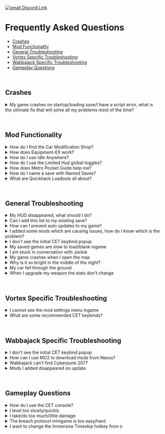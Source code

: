 [![small Discord Link](https://raw.githubusercontent.com/z9er/CyberpunkTHING/main/resources/images/Testimonials/small%20discord%20link.png)](https://discord.gg/eJdMQKnQVt "Discord for Support and Feedback")

[logo image]: [https://i.imgur.com/2zyLjNQ.png](https://raw.githubusercontent.com/z9er/CyberpunkTHING/main/resources/images/Testimonials/small%20discord%20link.png)

# Frequently Asked Questions

- [Crashes](#crashes)
- [Mod Functionality](#mod-functionality)
- [General Troubleshooting](#general-troubleshooting)
- [Vortex Specific Troubleshooting](#vortex-specific-troubleshooting)
- [Wabbajack Specific Troubleshooting](#wabbajack-specific-troubleshooting)
- [Gameplay Questions](#gameplay-questions)

&#10240;

## Crashes

<details>
  <summary>My game crashes on startup/loading save/I have a script error, what is the ultimate fix that will solve all my problems most of the time?</summary>
  &#10240;
  
Go side of Vortex and on the grey bar and click on **"Settings"**

![Redmod 1](https://i.imgur.com/ilpBWRY.png)

In the middle top of Vortex click on **"V2077 Settings"** and ensure that **"Automatically convert old-style 'archive' mods to REDmods on install"** is greyed out and not active

![Redmod 2](https://i.imgur.com/iSYsHmn.png)

![Redmod 3](https://i.imgur.com/nhjRZnF.png)

Left click on the grey part of any mod on the list in the mods section of Vortex to highlight the mod

![test1](https://i.imgur.com/dQX1fI9.png)

Now hit Control + A to highlight all mods and bring up a white bar at the bottom of Vortex. On this bar click Remove on the left side of it

![test2](https://i.imgur.com/AEc8cwh.png)

On the popup that comes up, ensure that delete archives checkbox is Not Ticked, and then click the orange Remove button on the bottom right

![test3](https://i.imgur.com/pI1ojet.png)

You will now see all the mods uninstalled and in blue in Vortex. If you see this, close out of Vortex.

![test4](https://i.imgur.com/mbWyDJX.png)

Go to your main Cyberpunk 2077 directory and delete the **all** folders except for **"archive"**

![tes5](https://i.imgur.com/AXG7U40.png)

Additionally delete the **"mod"** folder in **"Cyberpunk 2077/archive/pc/"**

![tes6](https://i.imgur.com/YW0s73X.png)

Now make sure you go and verify your game files through **Steam**, **GOG** or **Epic** so that it will reacquire the missing game files and get you back to a vanilla install, clearing the script error. Once the files are installed by your launcher, go to the website for the collection and add it to Vortex

![tes8](https://i.imgur.com/TLBR53V.png)

It will now install using the archives you had previously, so it won't need to download anything.
  
  &#10240;
  
</details>

&#10240;

## Mod Functionality

<details>
  <summary>How do I find the Car Modification Shop?</summary>
  &#10240;
  
  When on your map, on the left side ensure that when on **"FILTER: CUSTOM"** that the **"DROP POINT"** section is highlighted and the wrench icon for the [Car Modification Shop](https://www.nexusmods.com/cyberpunk2077/mods/4034) will appear in Northeast Watson
  
  ![faq 28](https://raw.githubusercontent.com/z9er/CyberpunkTHING/main/resources/images/FAQ/faq%2028.png)
  ![faq 29](https://raw.githubusercontent.com/z9er/CyberpunkTHING/main/resources/images/FAQ/faq%2029.png)
  
  &#10240;
  
</details>

<details>
  <summary>How does Equipment-EX work?</summary>
  &#10240;

### Overview
  
- New transmog system with 50+ clothing slots
- A brand-new UI accessible from Hub menu and V's apartments
- Allows you to manage an unlimited amount of outfits with your names
- Converts your existing wardrobe sets to a new system at a first launch
- Works with vanilla and custom items

### How to Use

- The outfit manager is accessible through the new "Wardrobe" button in the Inventory menu or from wardrobe call in V's apartments
- On the right side of the screen, you will see all compatible gear grouped by slots
- By clicking on a button with three lines above the item list you can choose what items you want to see: current inventory, stash, wardrobe memory
- Clicking on any item will activate outfit mode, which applies the visuals of the selected items to your character over equipped gear
- To equip item in another slot, move cursor over the item and hold displayed hotkey (F on keyboard)
- To unequip all currently equipped items, move cursor over the preview puppet and press displayed hotkey (X on keyboard)
- On the left side of the screen, you will see a list of your outfits
- The "Save outfit" button becomes available when outfit mode is active
- To equip a previously saved outfit, just click on the name in the list
- To delete an outfit, hover over the outfit and press the hotkey from the hint (X on keyboard)
- To disable the outfit mode, you can select "No outfit" or unequip the outfit from the Inventory menu
- In photo mode, you will find the option to change outfits on the fly in the pose section

  
  &#10240;
  
</details>

<details>
  <summary>How do I use Idle Anywhere?</summary>
  &#10240;
  
Visit V's starting apartment in H10. You only need to do this once to 'activate' the mod.
Press the Sprint input while the following is true:

- Stood still (not sat, or crouched)
- Not in a moving elevator (probably can't be vehicle surf either)
- Out of combat
- Have empty hands
- Not looking directly up or down
- Not scanning (zooming is okay)

Press Sprint again to manually hide it.

The menu will also not work when controlling surveilance systems, in Brain Dances, and shouldn't work in Johnny's memories either.
If you do have/use the option while in conversation with NPCs just be aware that it can sometimes cause NPCs to sound distant/quiet during the animation(s)
  
  &#10240;
  
</details>

<details>
  <summary>How do I use the Limited Hud global toggles?</summary>
  &#10240;
  
The mods adds two additional in-game hotkeys which you can use to toggle widgets visibility:

**Global Toggle:** global hotkey which you can use to toggle visibility for any module combination by your choice. By default it toggles Minimap, Quest Tracker and Quest Markers modules (**F8** by default).

**Minimap Toggle:** a separate hotkey to toggle minimap visibility (**F6** by default)
  
  &#10240;
  
</details>

<details>
  <summary>How does Metro Pocket Guide help me?</summary>
  &#10240;
  
- Open world map menu
- Press "Route" button at the bottom of the screen
- Select starting metro station
- Select destination station and press "Сonfirm"
- Enter the subway and follow the tracked route
  
  &#10240;
  
</details>

<details>
  <summary>How do I name a save with Named Saves?</summary>
  &#10240;
  
  You're about to create a manual save, but don't just immediately click it. If you look at the top left above that you will see where you can add a name to your save
  
  ![faq 27](https://raw.githubusercontent.com/z9er/CyberpunkTHING/main/resources/images/FAQ/faq%2027.png)
  
  &#10240;
  
</details>

<details>
  <summary>What are Quickhack Loadouts all about?</summary>
  &#10240;

Lets you set up to 5 Quickhack loadouts for your Cyberdeck with an easy to use interface in the cyberdeck equip menu. Give each loadout a custom name; save and load loadouts at any time. This mod relieves the frustration of slowly changing your equipped quickhacks every time you want to switch from combat hacks to stealth, or whatever it is you need. There are 5 loadout slots. You can rename the title of each slot by clicking on the title and typing with a keyboard.

### Saving

When you click the "Save" button, the currently equipped quickhacks are saved to that loadout, and the current name of the loadout is saved. If you save while there are no loadouts equipped, an empty loadout is saved. Saved loadouts can be overwritten, including with an empty loadout.

### Loading

When you click the "Load" button, the quickhacks stored in that loadout are equipped. If there are no quickhacks stored in the loadout, then the Load button will be disabled. When you hover over a Load button, a tooltip displays the quickhacks in the loadout.

![loading image](https://i.imgur.com/c0rF9qF.png)
  
  &#10240;
  
</details>

&#10240;

## General Troubleshooting

<details>
  <summary>My HUD disappeared, what should I do?</summary>
  &#10240;
  
 This is actually a vanilla bug. There are certain areas of the game that can bug out your hud (an example of this would be the door leading to enemies in the Scav Haunt at the beginning of the game). This can also happen with UI elements getting stuck on your screen, like the out of bounds message. There's an easy fix to this: save your game and reload it and the UI is refreshed.
  
  &#10240;
  
</details>

<details>
  <summary>Can I add this list to my existing save?</summary>
  &#10240;
  
  **You can add this list to an existing vanilla save with no issues.** If you're adding this to a previously modded save, it would depend on the mods that were   associated. Sometimes mods that add items to the game through ArchiveXL can be baked into the save, and if that mod is no longer there, would cause the game to crash.
  
  &#10240;
  
</details>

<details>
  <summary>How can I prevent auto updates to my game?</summary>
  &#10240;
  
Consult this guide on the [Modding Wiki](https://wiki.redmodding.org/cyberpunk-2077-modding/for-mod-users/users-modding-cyberpunk-2077/users-downgrading-preventing-auto-updates)
  
  &#10240;
  
</details>

<details>
  <summary>I added some mods which are causing issues, how do I know which is the problem?</summary>
  &#10240;
  
Learn how to bisect with the [Modding Wiki](https://wiki.redmodding.org/cyberpunk-2077-modding/for-mod-users/user-guide-troubleshooting#finding-the-broken-mod-bisecting)
  
  &#10240;
  
</details>

<details>
  <summary>I don't see the initial CET keybind popup</summary>
  &#10240;
  
  Go to your main **Cyberpunk 2077 directory** to **"bin/x64/plugins/cyber_engine_tweaks"** and delete **"bindings.json"**, then restart the game.
  
  ![faq 4](https://raw.githubusercontent.com/z9er/CyberpunkTHING/main/resources/images/FAQ/faq%204.png)
  
   &#10240;
</details>

<details>
  <summary>My saved games are slow to load/blank ingame</summary>
  &#10240;
  
  ![faq 5](https://raw.githubusercontent.com/z9er/CyberpunkTHING/main/resources/images/FAQ/faq%205.png)
  
  If you run into the error displayed above, you will want to disable cloud saves as that game setting can cause this issue.
  
  On the left side of the main menu, click on **"Settings"**
  
  ![faq 6](https://raw.githubusercontent.com/z9er/CyberpunkTHING/main/resources/images/FAQ/faq%206.png)
  
  At the top click **"Gameplay"**
  
  ![faq 7](https://raw.githubusercontent.com/z9er/CyberpunkTHING/main/resources/images/FAQ/faq%207.png)
  
  Scroll down to **"Enable cross-platform Saves"** and ensure that it is turned off
  
  ![faq 8](https://raw.githubusercontent.com/z9er/CyberpunkTHING/main/resources/images/FAQ/faq%208.png)
  
   &#10240;
  
</details>

<details>
  <summary>I am stuck in conversation with Jackie</summary>
  &#10240;
  
  You're sitting sharing a nice moment pondering the future's opportunities with Jackie at the food stand outside of your apartment, and you need to call the car in order to "feel the factory new ride". If your hints are disabled it won't tell you what to do, but you'll want to call your vehicle, default keybind is **"V"**
  
  ![faq 21](https://raw.githubusercontent.com/z9er/CyberpunkTHING/main/resources/images/FAQ/faq%2021.png)
  
  &#10240;
  
</details>

<details>
  <summary>My game crashes when I open the map</summary>
  &#10240;
  
  This is associated with a **Reshade** version issue. As this list does not include and is not tested for any reshade, adding one is at your own risk, and this is one of a multitude of issues that can arise in using one
  
   &#10240;
  
</details>

<details>
  <summary>Why is it so bright in the middle of the night?</summary>
  &#10240;
  
  This is a vanilla game error and has been reported to CDPR, hopefully they will patch this in the future

&#10240;
  
</details>

<details>
  <summary>My car fell through the ground</summary>
  &#10240;
  
  This is a vanilla game error and has been reported to CDPR, hopefully they will patch this in the future
  
  &#10240;
  
</details>

<details>
  <summary>When I upgrade my weapon the stats don't change</summary>
  &#10240;
  
  If you notice this happening on the crafting screen, don't continue to try to upgrade the gun. Reload your save and the issue will be resolved
  
   &#10240;
  
</details>

</details>

</details>

&#10240;

## Vortex Specific Troubleshooting

<details>
  <summary>I cannot see the mod settings menu ingame</summary>
  &#10240;
  
  This is often associated with the **Vortex Redmod Autoconversion** being toggled on. It is off by default, but if it has done the autoconversion you will need to go through a process to correct this, and you will not have to redownload the associated mods. Go to the left side of Vortex to the grey bar and click on **"Settings"**
  
  ![faq 33](https://raw.githubusercontent.com/z9er/CyberpunkTHING/main/resources/images/FAQ/faq%2033.png)
  
Go to the middle top grey bar and click on **"V2077 Settings"** and ensure that **"Automatically convert old style 'archive' mods to REDmods on install"** is greyed out and is not active
  
  ![faq 34](https://raw.githubusercontent.com/z9er/CyberpunkTHING/main/resources/images/FAQ/faq%2034.png)
  
  ![faq 35](https://raw.githubusercontent.com/z9er/CyberpunkTHING/main/resources/images/FAQ/faq%2035.png)
  
Go to the left hand side of vortex and click on **"Mods"** on the grey bar
  
  ![faq 36](https://raw.githubusercontent.com/z9er/CyberpunkTHING/main/resources/images/FAQ/faq%2036.png)
  
 Left click on the mod at the top of the list in the middle of the screen to highlight it
  
  ![faq 37](https://raw.githubusercontent.com/z9er/CyberpunkTHING/main/resources/images/FAQ/faq%2037.png)
  
Scroll to the bottom mod in the list and shift + left click it in order to highlight all of the mods
  
  ![faq 38](https://raw.githubusercontent.com/z9er/CyberpunkTHING/main/resources/images/FAQ/faq%2038.png)
  
  On the white bar that has appeared at the very bottom of the list click **"Remove"**
  
  ![faq 39](https://raw.githubusercontent.com/z9er/CyberpunkTHING/main/resources/images/FAQ/faq%2039.png)
  
  In the popup that appears ensure that **"Remove Mod"** is ticked with a blue and white checkmark, but that **"Delete Archive"** remains unticked and clear
  
  ![faq 40](https://raw.githubusercontent.com/z9er/CyberpunkTHING/main/resources/images/FAQ/faq%2040.png)
  
 Click **"Remove"** at the bottom right of the popup 
  
  ![faq 41](https://raw.githubusercontent.com/z9er/CyberpunkTHING/main/resources/images/FAQ/faq%2041.png)
  
 In the next popup, tick the box for **"Apply to Recommended Mods"** so that a blue and white checkmark appears 
  
  ![faq 42](https://raw.githubusercontent.com/z9er/CyberpunkTHING/main/resources/images/FAQ/faq%2042.png)
  
  ![faq 43](https://raw.githubusercontent.com/z9er/CyberpunkTHING/main/resources/images/FAQ/faq%2043.png)
  
Then click on **"Disable"** bottom right of the grey popup  
  
  ![faq 44](https://raw.githubusercontent.com/z9er/CyberpunkTHING/main/resources/images/FAQ/faq%2044.png)
  
The list of mods will now show as **"Uninstalled"** in blue
  
  ![faq 45](https://raw.githubusercontent.com/z9er/CyberpunkTHING/main/resources/images/FAQ/faq%2045.png)
  
Scroll down to the mod **"Cyberpunk Thing"** and left click it 
  
  ![faq 46](https://raw.githubusercontent.com/z9er/CyberpunkTHING/main/resources/images/FAQ/faq%2046.png)
  
  After highlighting **"Cyberpunk Thing"** right click it and left click **"Install"**
  
  ![faq 47](https://raw.githubusercontent.com/z9er/CyberpunkTHING/main/resources/images/FAQ/faq%2047.png)
  
  In the popup that appears click **"Install Now"**
  
  ![faq 48](https://raw.githubusercontent.com/z9er/CyberpunkTHING/main/resources/images/FAQ/faq%2048.png)
  
 These steps will undo the REDmod autoconversion that vortex performed and will correct your install without you having to redownload any mods
  
  &#10240;
  
</details>

<details>
  <summary>What are some recommended CET keybinds?</summary>
  &#10240;
  
  Some binding recommendations for important features
  
  ![faq 49](https://raw.githubusercontent.com/z9er/CyberpunkTHING/main/resources/images/FAQ/faq%2049.png)
  
  &#10240;
  
</details>

&#10240;

## Wabbajack Specific Troubleshooting

<details>
  <summary>I don't see the initial CET keybind popup</summary>
  &#10240;
  
  In **MO2**, right click on **"CT Config"** in the left hand panel and select **"Open in Explorer"** and go to **"Root/bin/x64/plugins/cyber_engine_tweaks"** and delete **"bindings.json"**, then restart the game.
  
  ![faq 50](https://raw.githubusercontent.com/z9er/CyberpunkTHING/main/resources/images/FAQ/faq%2050.png)
  
  &#10240;
  
  </details>

<details>
  
  <summary>How can I use MO2 to download mods from Nexus?</summary>
  &#10240;
  
  In **MO2**, click on the wrench icon on the top bar
  
  ![faq 51](https://raw.githubusercontent.com/z9er/CyberpunkTHING/main/resources/images/FAQ/faq%2051.png)
  
  In the popup click on **"Nexus"**
  
  ![faq 52](https://raw.githubusercontent.com/z9er/CyberpunkTHING/main/resources/images/FAQ/faq%2052.png)
  
  Click on **"Associate with 'Download with manager' Links"** and approve its request
  
  ![faq 53](https://raw.githubusercontent.com/z9er/CyberpunkTHING/main/resources/images/FAQ/faq%2053.png)
  
  &#10240;
  
</details>

<details>
  <summary>Wabbajack can't find Cyberpunk 2077</summary>
  &#10240;
  
  One common cause for this is the **Wabbajack** client not being on the same hard drive as the game install, another is forgetting to have **Steam** or **GOG** verify and reacquire files as part of doing a cleaning of your Cyberpunk 2077 install
  
  &#10240;
  
</details>

<details>
  <summary>Mods I added disappeared on update</summary>
  &#10240;
  
    In **MO2**, click on the disc icon in the top bar:
  
  ![faq xx](https://i.imgur.com/c1yv5LO.png)
  
  In the popup, navigate to your chosen mod. Highlight the file, verify your selection, and click open.
  
  ![faq xx](https://i.imgur.com/beTQwAS.png)
  
  In this new popup, add the modifier "[NoDelete]" to the beginning of the mod name.
  
  ![faq xx](https://i.imgur.com/KaUAyjZ.png)
  
  Verify the change from previous step within **MO2**.
  
  ![faq xx](https://i.imgur.com/TOaOVQQ.png)
  &#10240;
  
   &#10240;
  
</details>

&#10240;

## Gameplay Questions

<details>
  <summary>How do I use the CET console?</summary>
  &#10240;
  
  You can find a guide on some useful CET console commands [here](https://wiki.redmodding.org/cyber-engine-tweaks/console/how-do-i)
  
   &#10240;
  
</details>

<details>
  <summary>I level too slowly/quickly</summary>
  &#10240;
  
  Adjustments to leveling can be made by going to **"Mods"** in the main menu
  
  ![faq 57](https://raw.githubusercontent.com/z9er/CyberpunkTHING/main/resources/images/FAQ/faq%2057.png)
  
  Go to **"RMK Mods"**
  
  ![faq 58](https://raw.githubusercontent.com/z9er/CyberpunkTHING/main/resources/images/FAQ/faq%2058.png)
  
  Scroll to **"Simple XP Multiplier"** and adjust any values to your liking
  
  ![faq 59](https://raw.githubusercontent.com/z9er/CyberpunkTHING/main/resources/images/FAQ/faq%2059.png)
  
  &#10240;
  
</details>

<details>
  <summary>I take/do too much/little damage</summary>
  &#10240;
  
  Adjustments to damage taken or done can be made by going to **"Mods"** in the main menu
  
  ![faq 60](https://raw.githubusercontent.com/z9er/CyberpunkTHING/main/resources/images/FAQ/faq%2060.png)
  
  Go to **"DMG. SCALING"**
  
  ![faq 61](https://i.imgur.com/JsM1FLQ.png)
  
  Scroll to the **"Damage to NPC Multiplier"** or **"Damage to Player Multiplier"** and adjust any values to your liking
  
  ![faq 62](https://raw.githubusercontent.com/z9er/CyberpunkTHING/main/resources/images/FAQ/faq%2062.png)
  ![faq 63](https://raw.githubusercontent.com/z9er/CyberpunkTHING/main/resources/images/FAQ/faq%2063.png)
  
  &#10240;
  
</details>

<details>
  <summary>The breach protocol minigame is too easy/hard</summary>
  &#10240;
  
  Adjustments to the breach protocol can be made by going to **"Mods"** in the main menu
  
  ![faq 64](https://raw.githubusercontent.com/z9er/CyberpunkTHING/main/resources/images/FAQ/faq%2064.png)
  
  Go to **"RMK Mods"**
  
  ![faq 65](https://raw.githubusercontent.com/z9er/CyberpunkTHING/main/resources/images/FAQ/faq%2065.png)
  
  Scroll to the **"Challenging Breach Minigame"** and adjust any values to your liking
  
  ![faq 66](https://raw.githubusercontent.com/z9er/CyberpunkTHING/main/resources/images/FAQ/faq%2066.png)
  
  &#10240;
  
</details>

<details>
  <summary>I want to change the Immersive Timeskip hotkey from o</summary>
  &#10240;
  
  ```
  FOR VORTEX USERS
  ```
  
  In your main Cyberpunk 2077 directory, navigate to **"r6\input"** and open **"ImmersiveTimeskip.xml**
  
  ![faq 71](https://raw.githubusercontent.com/z9er/CyberpunkTHING/main/resources/images/FAQ/faq%2071.png)
  
  ```
  FOR WABBAJACK USERS
  ```
  
  In **MO2** in the left panel left click **"Immersive Timeskip"** to highlight it, then right click it and select **"Open in Explorer"**
  
  ![faq 72](https://raw.githubusercontent.com/z9er/CyberpunkTHING/main/resources/images/FAQ/faq%2072.png)
  
  Navigate to **"Root\r6\Input"**
  
  ![faq 73](https://raw.githubusercontent.com/z9er/CyberpunkTHING/main/resources/images/FAQ/faq%2073.png)
  
  ```
  Continued for Both
  ```
  
  **"ImmersiveTimeskip.xml** can be customized to choose whatever keybinds you would like, [a full list of CDPR's method for key naming here](https://pastebin.com/nsQ1cqi8)
  
  ![faq 74](https://raw.githubusercontent.com/z9er/CyberpunkTHING/main/resources/images/FAQ/faq%2074.png)
  
  &#10240;
  
</details>

